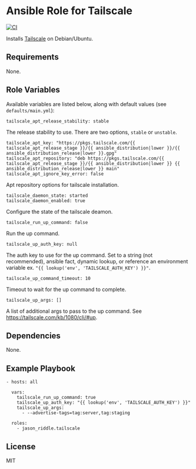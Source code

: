 # Ansible Role for Tailscale

[![CI](https://github.com/jason-riddle/ansible-role-tailscale/workflows/CI/badge.svg?event=push)](https://github.com/jason-riddle/ansible-role-tailscale/actions?query=workflow%3ACI)

Installs [Tailscale](https://tailscale.com/) on Debian/Ubuntu.

## Requirements

None.

## Role Variables

Available variables are listed below, along with default values (see `defaults/main.yml`):

    tailscale_apt_release_stability: stable

The release stability to use. There are two options, `stable` or `unstable`.

    tailscale_apt_key: "https://pkgs.tailscale.com/{{ tailscale_apt_release_stage }}/{{ ansible_distribution|lower }}/{{ ansible_distribution_release|lower }}.gpg"
    tailscale_apt_repository: "deb https://pkgs.tailscale.com/{{ tailscale_apt_release_stage }}/{{ ansible_distribution|lower }} {{ ansible_distribution_release|lower }} main"
    tailscale_apt_ignore_key_error: false

Apt repository options for tailscale installation.

    tailscale_daemon_state: started
    tailscale_daemon_enabled: true

Configure the state of the tailscale deamon.

    tailscale_run_up_command: false

Run the up command.

    tailscale_up_auth_key: null

The auth key to use for the up command. Set to a string (not recommended),
ansible fact, dynamic lookup, or reference an environment variable ex.
`"{{ lookup('env', 'TAILSCALE_AUTH_KEY') }}"`.

    tailscale_up_command_timeout: 10

Timeout to wait for the up command to complete.

    tailscale_up_args: []

A list of additional args to pass to the up command. See https://tailscale.com/kb/1080/cli/#up.

## Dependencies

None.

## Example Playbook

    - hosts: all

      vars:
        tailscale_run_up_command: true
        tailscale_up_auth_key: "{{ lookup('env', 'TAILSCALE_AUTH_KEY') }}"
        tailscale_up_args:
          - --advertise-tags=tag:server,tag:staging

      roles:
        - jason_riddle.tailscale

## License

MIT
